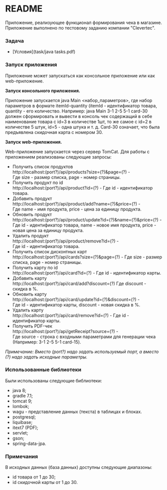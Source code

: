 # README #

Приложение, реализующее функционал формирования чека в магазине. Приложение выполнено по тестовому заданию 
компании "Clevertec". 

### Задача ###

* [Условия](task/java tasks.pdf)

### Запуск приложения ###

Приложение может запускаться как консольное приложение или как web-приложение.

**Запуск консольного приложения.**

Приложение запускается java Main <набор_параметров>, где набор параметров в формате itemId-quantity (itemId - 
идентификатор товара, quantity - его количество.
Например: java Main 3-1 2-5 5-1 card-30 должен сформировать и вывести в консоль чек содержащий в себе наименование 
товара с id=3 в количестве 1шт, то же самое с id=2 в количестве 5 штук, id=5 - одна штука и т. д. Card-30 означает, 
что была предъявлена скидочная карта с номером 30.

**Запуск web-приложения.**

Web-приложение запускается через сервер TomCat.
Для работы с приложением реализованы следующие запросы:
* Получить список продуктов  
  http://localhost:(port?)/api/products?size=(?)&page=(?) -   
  Где size - размер списка, page - номер страницы.
* Получить продукт по id  
  http://localhost:(port?)/api/product?id=(?) - 
  Где id - идентификатор товара.
* Добавить продукт   
  http://localhost:(port?)/api/product/add?name=(?)&price=(?) -   
  Где name - имя продукта, price - цена за единицу продукта.
* Обновить продукт  
  http://localhost:(port?)/api/product/update?id=(?)&name=(?)&price=(?) -   
  Где id - идентификатор товара, name - новое имя продукта, price - новая цена за единицу продукта.
* Удалить продукт  
  http://localhost:(port?)/api/product/remove?id=(?) -   
  Где id - идентификатор товара.
* Получить список дисконтных карт  
  http://localhost:(port?)/api/cards?size=(?)&page=(?) - 
  Где size - размер списка, page - номер страницы.
* Получить карту по id  
  http://localhost:(port?)/api/card?id=(?) - 
  Где id - идентификатор карты.
* Добавить карту   
  http://localhost:(port?)/api/card/add?discount=(?)
  Где discount - скидка в %.
* Обновить карту  
  http://localhost:(port?)/api/card/update?id=(?)&discount=(?) -   
  Где id - идентификатор карты, discount - новая скидка в %.
* Удалить карту  
  http://localhost:(port?)/api/card/remove?id=(?) -
  Где id - идентификатор карты.
* Получить PDF-чек  
  http://localhost:(port?)/api/getReceipt?source=(?) -   
  Где source - строка с входными параметрами для генерации чека (Например: 3-1 2-5 5-1 card-15).

_Примечание: Вместо (port?) надо задать используемый порт, а вместо (?) надо задать исходные параметры._

### Использованные библиотеки ###
Были использованы следующие библиотеки:
* java 8;
* gradle 7.1;
* tomcat 9;
* lombok;
* wagu - представление данных (текста) в таблицах и блоках.
* postgresql;
* liquibase;
* itext7 (PDF);
* servlet;
* gson;
* spring-data-jpa.

### Примечания ###
В исходных данных (база данных) доступны следующие диапазоны:
* id товара от 1 до 30;
* id скидочной карты от 1 до 30.

